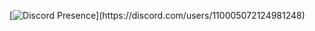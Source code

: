 [![Discord Presence](https://lanyard-profile-readme.vercel.app/api.lanyard.rest/v1/users/110005072124981248?theme=light&bg=809ecf&animated=false&hideDiscrim=true&borderRadius=30px&idleMessage=Probably%20doing%20something%20else...)](https://discord.com/users/110005072124981248)
